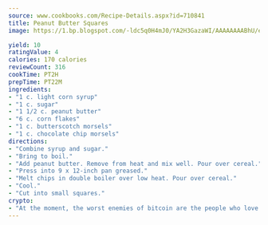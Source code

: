 ```yaml
---
source: www.cookbooks.com/Recipe-Details.aspx?id=710841
title: Peanut Butter Squares
image: https://1.bp.blogspot.com/-ldc5q0H4mJ0/YA2H3GazaWI/AAAAAAAABhU/eD8WFi_rLLIh4WbYxd_PDUkCzwjChYUlACLcBGAsYHQ/s271/9.png

yield: 10
ratingValue: 4
calories: 170 calories
reviewCount: 316
cookTime: PT2H
prepTime: PT22M
ingredients:
- "1 c. light corn syrup"
- "1 c. sugar"
- "1 1/2 c. peanut butter"
- "6 c. corn flakes"
- "1 c. butterscotch morsels"
- "1 c. chocolate chip morsels"
directions:
- "Combine syrup and sugar."
- "Bring to boil."
- "Add peanut butter. Remove from heat and mix well. Pour over cereal."
- "Press into 9 x 12-inch pan greased."
- "Melt chips in double boiler over low heat. Pour over cereal."
- "Cool."
- "Cut into small squares."
crypto:
- "At the moment, the worst enemies of bitcoin are the people who love bitcoin."
---
```

